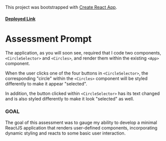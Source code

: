 This project was bootstrapped with [Create React App](https://github.com/facebook/create-react-app).

#### [Deployed Link](https://naomiskevo.github.io/assessment-4-circle-selector)

# Assessment Prompt

The application, as you will soon see, required that I code two components, `<CircleSelector>` and `<Circles>`, and render them within the existing `<App>` component.

When the user clicks one of the four buttons in `<CircleSelector>`, the corresponding "circle" within the `<Circles>` component will be styled differently to make it appear "selected".

In addition, the button clicked within `<CircleSelector>` has its text changed and is also styled differently to make it look "selected" as well.

### GOAL

The goal of this assessment was to gauge my ability to develop a minimal ReactJS application that renders user-defined components, incorporating dynamic styling and reacts to some basic user interaction.





